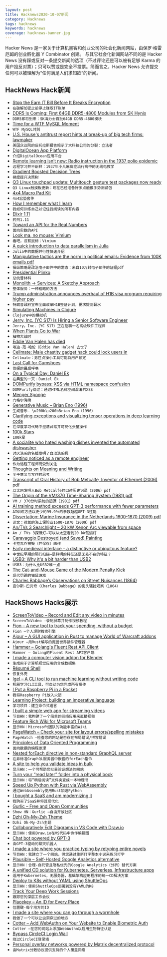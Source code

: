 ```yaml
---
layout: post
title: Hacknews2020-10-07新闻
category: Hacknews
tags: hacknews
keywords: hacknews
coverage: hacknews-banner.jpg
---
```


Hacker News 是一家关于计算机黑客和创业公司的社会化新闻网站，由保罗·格雷厄姆的创业孵化器 Y Combinator 创建。
与其它社会化新闻网站不同的是 Hacker News 没有踩或反对一条提交新闻的选项（不过评论还是可以被有足够 Karma 的用户投反对票）；只可以赞或是完全不投票。简而言之，Hacker News 允许提交任何可以被理解为“任何满足人们求知欲”的新闻。

## HackNews Hack新闻


- [Stop the Earn IT Bill Before It Breaks Encryption](https://act.eff.org/action/stop-the-earn-it-bill-before-it-breaks-encryption-a7904e20-2083-4d5e-88ae-44ee5fef7a5d)
- `在破解加密之前停止赚取IT账单`
- [DDR5 Is Coming: First 64GB DDR5-4800 Modules from SK Hynix](https://www.anandtech.com/show/16142/ddr5-is-coming-first-64gb-ddr5-4800-modules-from-sk-hynix)
- `DDR5即将到来：SK海力士首批64GB DDR5-4800模块`
- [Time for a WTF MySQL Moment](https://gbl08ma.com/time-for-a-wtf-mysql-moment/)
- `WTF MySQL时刻`
- [U.S. House's antitrust report hints at break-up of big tech firms: lawmaker](http://reuters.com/article/us-usa-tech-antitrust/u-s-houses-antitrust-report-hints-at-break-up-of-big-tech-firms-lawmaker-idUSKBN26R0EK)
- `美国众议院的反托拉斯报告暗示了大科技公司的分裂：立法者`
- [DigitalOcean App Platform](https://pages.news.digitalocean.com/Y0V490bXc00o40036IE0WDo)
- `介绍DigitalOcean应用平台`
- [Remote learning isn’t new: Radio instruction in the 1937 polio epidemic](https://theconversation.com/remote-learning-isnt-new-radio-instruction-in-the-1937-polio-epidemic-143797)
- `远程学习并不新鲜：1937年小儿麻痹症流行病中的无线电教学`
- [Gradient Boosted Decision Trees](https://www.simonwardjones.co.uk/posts/gradient_boosted_decision_trees/)
- `梯度提升决策树`
- [Q3 Linux touchpad update: Multitouch gesture test packages now ready](https://bill.harding.blog/2020/10/06/q3-linux-touchpad-like-macbook-update-multitouch-gesture-test-packages-are-ready/)
- `Q3 Linux触摸板更新：现在已经准备好多点触摸手势测试包`
- [4x4 Macro Pad Kit](https://0xc45.com/blog/4x4-macro-pad/)
- `4x4宏垫套件`
- [How I remember what I learn](https://vasilishynkarenka.com/learning/)
- `我如何训练自己以记住我阅读的所有内容`
- [Elixir 1.11](https://elixir-lang.org/blog/2020/10/06/elixir-v1-11-0-released/)
- `药剂1.11`
- [Toward an API for the Real Numbers](https://blog.acolyer.org/2020/10/02/toward-an-api-for-the-real-numbers/)
- `面向实数的API`
- [Look ma, no mouse: Vimium](https://codefaster.substack.com/p/look-ma-no-mouse-vimium)
- `看吧，没有鼠标：Vimium`
- [A quick introduction to data parallelism in Julia](https://juliafolds.github.io/data-parallelism/tutorials/quick-introduction/)
- `Julia中的数据并行性快速介绍`
- [Manipulative tactics are the norm in political emails: Evidence from 100K emails pdf](https://electionemails2020.org/assets/manipulative-political-emails-working-paper.pdf)
- `操纵策略是政治电子邮件中的常态：来自10万封电子邮件的证据pdf`
- [Presidential Plinko](http://presidential-plinko.com/)
- `总统普林科`
- [Monolith -> Services: A Sketchy Approach](https://medium.com/@kentbeck_7670/monolith-services-theory-practice-617e4546a879)
- `整体服务：一种粗略的方法`
- [Trump administration announces overhaul of H1B visa program requiring higher pay](https://www.wsj.com/articles/trump-administration-announces-overhaul-of-h-1b-visa-program-11602017434)
- `特朗普政府宣布全面改革H1B签证计划，要求提高薪水`
- [Simulating Machines in Clojure](https://stopa.io/post/255)
- `Clojure中的模拟机`
- [Jerry, Inc. (YC S17) Is Hiring a Senior Software Engineer](https://apply.workable.com/jerry/j/D4F0B65F31/)
- `Jerry，Inc.（YC S17）正在招聘一名高级软件工程师`
- [When Plants Go to War](http://nautil.us/issue/90/something-green/when-plants-go-to-war-rp)
- `植物大战时`
- [Eddie Van Halen has died](https://www.npr.org/2020/10/06/834995224/eddie-van-halen-guitar-hero-dies-at-65)
- `埃迪·范·哈伦（Eddie Van Halen）去世了`
- [Cellmate: Male chastity gadget hack could lock users in](https://www.bbc.com/news/technology-54436575)
- `Cellmate：男性贞操小工具可能将用户锁定`
- [Last Call for Gumshoes](https://altaonline.com/private-investigators-san-francisco-phil-bronstein/)
- `侦探的最后呼唤`
- [On a Typical Day: Daniel Ek](https://www.theobservereffect.org/daniel.html)
- `在典型的一天：Daniel Ek`
- [DOMPurify bypass: XSS via HTML namespace confusion](https://research.securitum.com/mutation-xss-via-mathml-mutation-dompurify-2-0-17-bypass/)
- `DOMPurify绕过：通过HTML名称空间混淆的XSS`
- [Menger Sponge](https://en.wikipedia.org/wiki/Menger_sponge)
- `门格尔海绵`
- [Generative Music – Brian Eno (1996)](https://inmotionmagazine.com/eno1.html)
- `生成音乐– \u200b\u200bBrian Eno（1996）`
- [Clarifying exceptions and visualizing tensor operations in deep learning code](https://explained.ai/tensor-sensor/index.html)
- `在深度学习代码中澄清异常并可视化张量操作`
- [100k Stars](http://stars.chromeexperiments.com/)
- `100k星`
- [A socialite who hated washing dishes invented the automated dishwasher](https://spectrum.ieee.org/the-institute/ieee-history/this-socialite-hated-washing-dishes-so-much-that-she-invented-the-automated-dishwasher)
- `讨厌洗碗的名媛发明了自动洗碗机`
- [Getting noticed as a remote engineer](https://triplebyte.com/blog/getting-noticed-as-a-remote-engineer-and-why-it-matters/?ref=hnpost)
- `作为远程工程师而受到关注`
- [Thoughts on Meaning and Writing](https://dormin.org/2020/10/06/thoughts-on-meaning-and-writing/)
- `关于意义与写作的思考`
- [Transcript of Oral History of Bob Metcalfe, Inventor of Ethernet (2006) pdf](http://archive.computerhistory.org/resources/text/Oral_History/Metcalfe_Robert_1/Metcalfe_Robert_1_2.oral_history.2006.7.102657995.pdf)
- `以太网发明人Bob Metcalfe的口述历史记录（2006）pdf`
- [The Origin of the VM/370 Time-Sharing System (1981) pdf](http://lass.cs.umass.edu/~shenoy/courses/fall07/papers/vm370.pdf)
- `VM / 370分时系统的起源（1981）pdf`
- [AI training method exceeds GPT-3 performance with fewer parameters](https://www.infoq.com/news/2020/10/training-exceeds-gpt3/)
- `AI训练方法以更少的99.9％的参数超越GPT-3性能`
- [Dissertation: Marine Insurance in the Netherlands 1600-1870 (2009) pdf](https://research.vu.nl/ws/portalfiles/portal/42182698/complete+dissertation.pdf)
- `论文：荷兰的海上保险业1600-1870（2009）pdf`
- [An/TVs 3 Searchlight – 20 kW Xenon Arc viewable from space](http://www.brettpeabody.com/)
- `An / TVs 3探照灯–可以从太空看到20 kW氙弧灯`
- [Caravaggio Destroyed (and Saved) Painting](https://www.vulture.com/article/caravaggio-baroque-paintings.html)
- `卡拉瓦乔被毁（并保存）画作`
- [Early medieval interlace – a distinctive or ubiquitous feature?](https://blogs.bl.uk/digitisedmanuscripts/2020/10/early-medieval-interlace.html)
- `中世纪早期的隔行扫描–是鲜明的特征还是无处不在的特征？`
- [USB3: Why it's a bit harder than USB2](https://lab.ktemkin.com/post/why-is-usb3-harder/)
- `USB3：为什么比USB2难一点`
- [The Cat-and-Mouse Game of the Modern Penalty Kick](https://www.theringer.com/2020/10/1/21496031/panenka-penalty-kick-passe-var)
- `现代罚踢的猫鼠游戏`
- [Charles Babbage’s Observations on Street Nuisances (1864)](https://publicdomainreview.org/collection/observations-on-street-nuisances-charles-babbage)
- `查尔斯·巴贝奇（Charles Babbage）的街头骚扰观察（1864）`


## HackShows Hacks展示

- [ ScreenToVideo – Record and Edit any video in minutes](https://screentovideo.com)
- `ScreenToVideo –录制屏幕并制作视频教程`
- [ Fion – A new tool to track your spending, without a budget](https://www.fion.co/)
- `Fion –个人理财搜索引擎`
- [ Ajour – A GUI application in Rust to manage World of Warcraft addons](https://github.com/casperstorm/ajour)
- `Ajour –用Rust编写的魔兽世界插件管理器`
- [ Hammer – Golang's Fluent Rest API Client](https://github.com/ShaileshSurya/hammer)
- `Hammer – Golang的Fluent Rest API客户端`
- [ I made a computer vision addon for Blender](https://github.com/Cartucho/vision_blender)
- `生成用于计算机视觉应用的合成数据集`
- [ Résumé Shell](https://feelqah.github.io/)
- `恢复外壳`
- [ Igel – A CLI tool to run machine learning without writing code](https://github.com/nidhaloff/igel)
- `机器学习CLI工具，可自动为您完成所有操作`
- [ I Put a Raspberry Pi in a Rocket](https://johnjonesfour.com/2020/10/04/model-rocket-telemetry-part-2/)
- `我将Raspberry Pi放入火箭`
- [ Learning Project: building an imperative language](item?id=24678479)
- `学习项目：建立命令式语言`
- [ I built a simple web app for streaming videos](https://peer-flix.herokuapp.com)
- `节目HN：我构建了一个简单的网络应用来直播视频`
- [ Feature Rich Wiki for Microsoft Teams](https://perfectwiki.xyz/)
- `显示HN：Microsoft团队的功能丰富的Wiki`
- [ PageWatch – Check your site for layout errors/spelling mistakes](https://pagewatch.dev/)
- `PageWatch –检查您的网站是否存在布局错误/拼写错误`
- [ Principles of Data Oriented Programming](https://blog.klipse.tech/databook/2020/09/29/do-principles.html?show)
- `面向数据的编程原理`
- [ Nested forEach directive in non-standard GraphQL server](https://leoloso.com/posts/scripting-capabilities-in-non-standard-graphql-server/)
- `在非标准GraphQL服务器中嵌套的forEach指令`
- [ A site to help you validate ideas in bulk](item?id=24689091)
- `显示HN：一个可帮助您批量验证想法的网站`
- [ Turn your “read later” folder into a physical book](item?id=24690310)
- `显示HN：将“稍后阅读”文件夹变成一本物理书`
- [ Speed Up Python with Rust via WebAssembly](https://github.com/savarin/bridge)
- `通过WebAssembly使用Rust加速Python`
- [ I bought a SaaS and am modernizing it](https://nathan.stitt.org/myclientspot/purchasing-myclientspot/)
- `我购买了SaaS并将其现代化`
- [ Gurlic – Free and Open Communities](https://gurlic.com)
- `Show HN：Gurlic –自由开放社区`
- [ Dzhi Oh-My-Zsh Theme](https://github.com/pentago/dzhi-zsh-theme)
- `Dzhi Oh-My-Zsh主题`
- [ Collaboratively Edit Diagrams in VS Code with Draw.io](https://github.com/hediet/vscode-drawio/blob/14209ad462028cbf7013bc8e094bf0fc6e811d30/README.md)
- `显示HN：使用Draw.io在VS代码中协作编辑图`
- [ Chat bot powered by GPT-3](https://blog.quickchat.ai/post/knowledge-base-chat-bot/)
- `由GPT-3驱动的聊天机器人`
- [ I made a site where you practice typing by retyping entire novels](http://typelit.io)
- `节目HN：我建立了一个网站，供您通过重新打字整本小说来练习打字`
- [ Plausible – Self-Hosted Google Analytics alternative](https://plausible.io/self-hosted-web-analytics)
- `显示HN：合理-自托管且隐私优先的Google Analytics（分析）替代方案`
- [ A unified CD solution for Kubernetes, Serverless, Infrastructure apps](https://pipecd.dev/blog/2020/10/06/announcing-pipecd/)
- `适用于Kubernetes，无服务器，基础架构应用程序的统一CD解决方案`
- [ Deploy to K8s without YAML using ShuttleOps](https://go.shuttleops.io/no-code-docker-kubernetes)
- `显示HN：使用ShuttleOps部署到没有YAML的K8`
- [ Track Your Deep Work Sessions](http://trywinston.com)
- `跟踪您的深层工作会议`
- [ Placekey – An ID for Every Place](item?id=24699623)
- `位置键-每个地方的ID`
- [ I made a site where you can go through a wormhole](https://s3.eu-west-3.amazonaws.com/www.across-universe.com/index.html)
- `我做了一个可以让虫洞穿过的地方`
- [ Cotter – Add WebAuthn on Your Website to Enable Biometric Auth](https://docs.cotter.app/sdk-reference/web/sign-in-with-webauthn)
- `Cotter –在您的网站上添加WebAuthn以启用生物特征认证`
- [ Bypass CircleCI Login Wall](https://addons.mozilla.org/en-GB/developers/addon/prevent-circleci-login-wall/)
- `绕过CircleCI登录墙`
- [ Personal overlay networks powered by Matrix decentralized protocol](https://noteworthy.tech/overview/)
- `由Matrix分散协议提供支持的个人覆盖网络`

